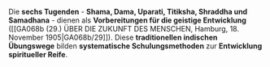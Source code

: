 
Die **sechs Tugenden** - **Shama, Dama, Uparati, Titiksha, Shraddha und Samadhana** - dienen als **Vorbereitungen für die geistige Entwicklung** ([[GA068b (29.) ÜBER DIE ZUKUNFT DES MENSCHEN, Hamburg, 18. November 1905|GA068b/29]]). Diese **traditionellen indischen Übungswege** bilden **systematische Schulungsmethoden** zur **Entwicklung spiritueller Reife**.
